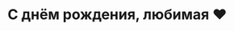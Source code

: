 <!DOCTYPE html>
<html lang="ru">
<head>
  <meta charset="UTF-8">
  <title>С днём рождения!</title>
</head>
<body>
  <h1>С днём рождения, любимая ❤️</h1>
</body>
</html>
<img 9455402cf276a2d1b9e4a1e95a4b2d1955974f3e
</body>
</html>

